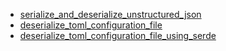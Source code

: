 - [serialize_and_deserialize_unstructured_json](serialize_and_deserialize_unstructured_json/README.md)
- [deserialize_toml_configuration_file](deserialize_toml_configuration_file/README.md)
- [deserialize_toml_configuration_file_using_serde](deserialize_toml_configuration_file_using_serde/README.md)
